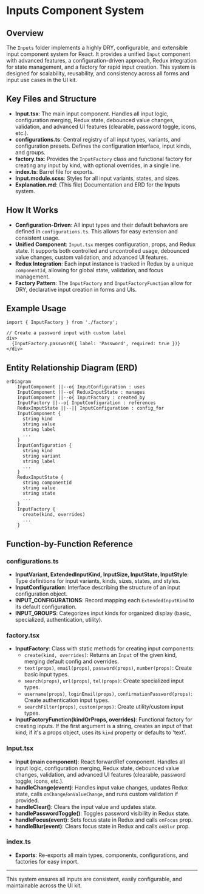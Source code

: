 # Inputs Component System

## Overview

The `Inputs` folder implements a highly DRY, configurable, and extensible input component system for React. It provides a unified `Input` component with advanced features, a configuration-driven approach, Redux integration for state management, and a factory for rapid input creation. This system is designed for scalability, reusability, and consistency across all forms and input use cases in the UI kit.

## Key Files and Structure

- **Input.tsx**: The main input component. Handles all input logic, configuration merging, Redux state, debounced value changes, validation, and advanced UI features (clearable, password toggle, icons, etc.).
- **configurations.ts**: Central registry of all input types, variants, and configuration presets. Defines the configuration interface, input kinds, and groups.
- **factory.tsx**: Provides the `InputFactory` class and functional factory for creating any input by kind, with optional overrides, in a single line.
- **index.ts**: Barrel file for exports.
- **Input.module.scss**: Styles for all input variants, states, and sizes.
- **Explanation.md**: (This file) Documentation and ERD for the Inputs system.

## How It Works

- **Configuration-Driven**: All input types and their default behaviors are defined in `configurations.ts`. This allows for easy extension and consistent usage.
- **Unified Component**: `Input.tsx` merges configuration, props, and Redux state. It supports both controlled and uncontrolled usage, debounced value changes, custom validation, and advanced UI features.
- **Redux Integration**: Each input instance is tracked in Redux by a unique `componentId`, allowing for global state, validation, and focus management.
- **Factory Pattern**: The `InputFactory` and `InputFactoryFunction` allow for DRY, declarative input creation in forms and UIs.

## Example Usage

```tsx
import { InputFactory } from './factory';

// Create a password input with custom label
div>
  {InputFactory.password({ label: 'Password', required: true })}
</div>
```

## Entity Relationship Diagram (ERD)

```mermaid
erDiagram
    InputComponent ||--o{ InputConfiguration : uses
    InputComponent ||--o{ ReduxInputState : manages
    InputComponent ||--o{ InputFactory : created_by
    InputFactory ||--o{ InputConfiguration : references
    ReduxInputState ||--|| InputConfiguration : config_for
    InputComponent {
      string kind
      string value
      string label
      ...
    }
    InputConfiguration {
      string kind
      string variant
      string label
      ...
    }
    ReduxInputState {
      string componentId
      string value
      string state
      ...
    }
    InputFactory {
      create(kind, overrides)
      ...
    }
```

## Function-by-Function Reference

### configurations.ts

- **InputVariant, ExtendedInputKind, InputSize, InputState, InputStyle**: Type definitions for input variants, kinds, sizes, states, and styles.
- **InputConfiguration**: Interface describing the structure of an input configuration object.
- **INPUT_CONFIGURATIONS**: Record mapping each `ExtendedInputKind` to its default configuration.
- **INPUT_GROUPS**: Categorizes input kinds for organized display (basic, specialized, authentication, utility).

### factory.tsx

- **InputFactory**: Class with static methods for creating input components:
  - `create(kind, overrides)`: Returns an `Input` of the given kind, merging default config and overrides.
  - `text(props)`, `email(props)`, `password(props)`, `number(props)`: Create basic input types.
  - `search(props)`, `url(props)`, `tel(props)`: Create specialized input types.
  - `username(props)`, `loginEmail(props)`, `confirmationPassword(props)`: Create authentication input types.
  - `searchFilter(props)`, `custom(props)`: Create utility/custom input types.
- **InputFactoryFunction(kindOrProps, overrides)**: Functional factory for creating inputs. If the first argument is a string, creates an input of that kind; if it's a props object, uses its `kind` property or defaults to 'text'.

### Input.tsx

- **Input (main component)**: React forwardRef component. Handles all input logic, configuration merging, Redux state, debounced value changes, validation, and advanced UI features (clearable, password toggle, icons, etc.).
- **handleChange(event)**: Handles input value changes, updates Redux state, calls `onChange`/`onValueChange`, and runs custom validation if provided.
- **handleClear()**: Clears the input value and updates state.
- **handlePasswordToggle()**: Toggles password visibility in Redux state.
- **handleFocus(event)**: Sets focus state in Redux and calls `onFocus` prop.
- **handleBlur(event)**: Clears focus state in Redux and calls `onBlur` prop.

### index.ts

- **Exports**: Re-exports all main types, components, configurations, and factories for easy import.

---

This system ensures all inputs are consistent, easily configurable, and maintainable across the UI kit.
